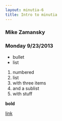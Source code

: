 ```yaml
---
layout: minutia-6
title: Intro to minutia
---
```


### Mike Zamansky
### Monday 9/23/2013

 * bullet
 * list
 
 1. numbered
 1. list
 1. with three items
  2. and a sublist
  2. with stuff

**bold**

[link](http://www.github.com)
